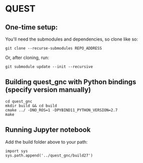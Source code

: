# QUEST

## One-time setup:

You'll need the submodules and dependencies, so clone like so:
```
git clone --recurse-submodules REPO_ADDRESS
```

Or, after cloning, run:
```
git submodule update --init --recursive 
```

## Building quest_gnc with Python bindings (specify version manually)

```
cd quest_gnc
mkdir build && cd build
cmake ../ -DNO_ROS=1 -DPYBIND11_PYTHON_VERSION=2.7
make
```

## Running Jupyter notebook

Add the build folder above to your path:
```
import sys
sys.path.append('../quest_gnc/build27')
```
